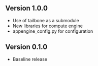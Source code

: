 Version 1.0.0
-----------

  * Use of tailbone as a submodule
  * New libraries for compute engine
  * appengine_config.py for configuration


Version 0.1.0
-----------

  * Baseline release
